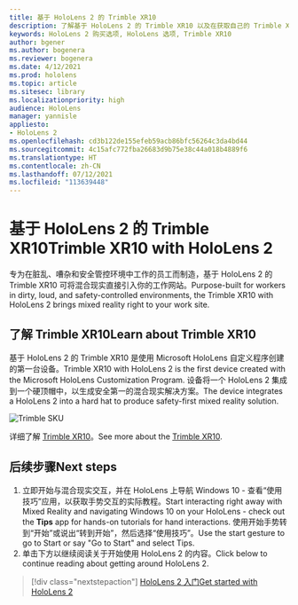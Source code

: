```yaml
---
title: 基于 HoloLens 2 的 Trimble XR10
description: 了解基于 HoloLens 2 的 Trimble XR10 以及在获取自己的 Trimble XR10 后要执行哪些操作。
keywords: HoloLens 2 购买选项, HoloLens 选项, Trimble XR10
author: bgener
ms.author: bogenera
ms.reviewer: bogenera
ms.date: 4/12/2021
ms.prod: hololens
ms.topic: article
ms.sitesec: library
ms.localizationpriority: high
audience: HoloLens
manager: yannisle
appliesto:
- HoloLens 2
ms.openlocfilehash: cd3b122de155efeb59acb86bfc56264c3da4bd44
ms.sourcegitcommit: 4c15afc772fba26683d9b75e38c44a018b4889f6
ms.translationtype: HT
ms.contentlocale: zh-CN
ms.lasthandoff: 07/12/2021
ms.locfileid: "113639448"
---
```

# <a name="trimble-xr10-with-hololens-2"></a><span data-ttu-id="8a0cb-104">基于 HoloLens 2 的 Trimble XR10</span><span class="sxs-lookup"><span data-stu-id="8a0cb-104">Trimble XR10 with HoloLens 2</span></span>

<span data-ttu-id="8a0cb-105">专为在脏乱、嘈杂和安全管控环境中工作的员工而制造，基于 HoloLens 2 的 Trimble XR10 可将混合现实直接引入你的工作网站。</span><span class="sxs-lookup"><span data-stu-id="8a0cb-105">Purpose-built for workers in dirty, loud, and safety-controlled environments, the Trimble XR10 with HoloLens 2 brings mixed reality right to your work site.</span></span>

## <a name="learn-about-trimble-xr10"></a><span data-ttu-id="8a0cb-106">了解 Trimble XR10</span><span class="sxs-lookup"><span data-stu-id="8a0cb-106">Learn about Trimble XR10</span></span>

<span data-ttu-id="8a0cb-107">基于 HoloLens 2 的 Trimble XR10 是使用 Microsoft HoloLens 自定义程序创建的第一台设备。</span><span class="sxs-lookup"><span data-stu-id="8a0cb-107">Trimble XR10 with HoloLens 2 is the first device created with the Microsoft HoloLens Customization Program.</span></span> <span data-ttu-id="8a0cb-108">设备将一个 HoloLens 2 集成到一个硬顶帽中，以生成安全第一的混合现实解决方案。</span><span class="sxs-lookup"><span data-stu-id="8a0cb-108">The device integrates a HoloLens 2 into a hard hat to produce safety-first mixed reality solution.</span></span>

![Trimble SKU](./images/trimble-ed.png)

<span data-ttu-id="8a0cb-110">详细了解 [Trimble XR10](https://fieldtech.trimble.com/en/product/trimble-xr10-with-hololens-2)。</span><span class="sxs-lookup"><span data-stu-id="8a0cb-110">See more about the [Trimble XR10](https://fieldtech.trimble.com/en/product/trimble-xr10-with-hololens-2).</span></span>

## <a name="next-steps"></a><span data-ttu-id="8a0cb-111">后续步骤</span><span class="sxs-lookup"><span data-stu-id="8a0cb-111">Next steps</span></span>

1. <span data-ttu-id="8a0cb-112">立即开始与混合现实交互，并在 HoloLens 上导航 Windows 10 - 查看“使用技巧”应用，以获取手势交互的实际教程。</span><span class="sxs-lookup"><span data-stu-id="8a0cb-112">Start interacting right away with Mixed Reality and navigating Windows 10 on your HoloLens - check out the **Tips** app for hands-on tutorials for hand interactions.</span></span> <span data-ttu-id="8a0cb-113">使用开始手势转到“开始”或说出“转到开始”，然后选择“使用技巧”。</span><span class="sxs-lookup"><span data-stu-id="8a0cb-113">Use the start gesture to go to Start or say "Go to Start" and select Tips.</span></span>
1. <span data-ttu-id="8a0cb-114">单击下方以继续阅读关于开始使用 HoloLens 2 的内容。</span><span class="sxs-lookup"><span data-stu-id="8a0cb-114">Click below to continue reading about getting around HoloLens 2.</span></span>

> [!div class="nextstepaction"]
> [<span data-ttu-id="8a0cb-115">HoloLens 2 入门</span><span class="sxs-lookup"><span data-stu-id="8a0cb-115">Get started with HoloLens 2</span></span>](hololens2-basic-usage.md)